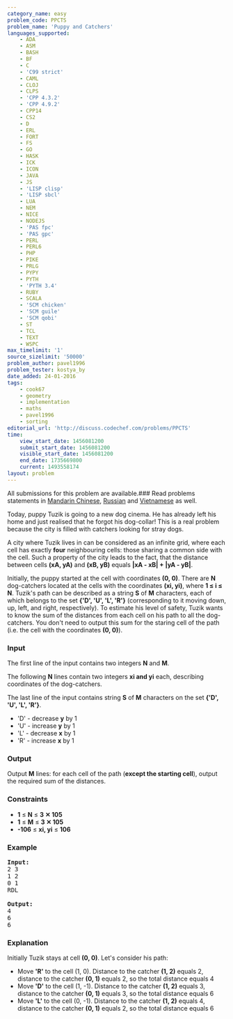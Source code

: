 ```yaml
---
category_name: easy
problem_code: PPCTS
problem_name: 'Puppy and Catchers'
languages_supported:
    - ADA
    - ASM
    - BASH
    - BF
    - C
    - 'C99 strict'
    - CAML
    - CLOJ
    - CLPS
    - 'CPP 4.3.2'
    - 'CPP 4.9.2'
    - CPP14
    - CS2
    - D
    - ERL
    - FORT
    - FS
    - GO
    - HASK
    - ICK
    - ICON
    - JAVA
    - JS
    - 'LISP clisp'
    - 'LISP sbcl'
    - LUA
    - NEM
    - NICE
    - NODEJS
    - 'PAS fpc'
    - 'PAS gpc'
    - PERL
    - PERL6
    - PHP
    - PIKE
    - PRLG
    - PYPY
    - PYTH
    - 'PYTH 3.4'
    - RUBY
    - SCALA
    - 'SCM chicken'
    - 'SCM guile'
    - 'SCM qobi'
    - ST
    - TCL
    - TEXT
    - WSPC
max_timelimit: '1'
source_sizelimit: '50000'
problem_author: pavel1996
problem_tester: kostya_by
date_added: 24-01-2016
tags:
    - cook67
    - geometry
    - implementation
    - maths
    - pavel1996
    - sorting
editorial_url: 'http://discuss.codechef.com/problems/PPCTS'
time:
    view_start_date: 1456081200
    submit_start_date: 1456081200
    visible_start_date: 1456081200
    end_date: 1735669800
    current: 1493558174
layout: problem
---
```

All submissions for this problem are available.###  Read problems statements in [Mandarin Chinese](http://www.codechef.com/download/translated/COOK67/mandarin/PPCTS.pdf), [Russian](http://www.codechef.com/download/translated/COOK67/russian/PPCTS.pdf) and [Vietnamese](http://www.codechef.com/download/translated/COOK67/vietnamese/PPCTS.pdf) as well.

Today, puppy Tuzik is going to a new dog cinema. He has already left his home and just realised that he forgot his dog-collar! This is a real problem because the city is filled with catchers looking for stray dogs.

A city where Tuzik lives in can be considered as an infinite grid, where each cell has exactly **four** neighbouring cells: those sharing a common side with the cell. Such a property of the city leads to the fact, that the distance between cells **(xA, yA)** and **(xB, yB)** equals **|xA - xB| + |yA - yB|**.

Initially, the puppy started at the cell with coordinates **(0, 0)**. There are **N** dog-catchers located at the cells with the coordinates **(xi, yi)**, where **1 ≤ i ≤ N**. Tuzik's path can be described as a string **S** of **M** characters, each of which belongs to the set **{'D', 'U', 'L', 'R'}** (corresponding to it moving down, up, left, and right, respectively). To estimate his level of safety, Tuzik wants to know the sum of the distances from each cell on his path to all the dog-catchers. You don't need to output this sum for the staring cell of the path (i.e. the cell with the coordinates **(0, 0)**).

### Input

The first line of the input contains two integers **N** and **M**.

The following **N** lines contain two integers **xi and yi** each, describing coordinates of the dog-catchers.

The last line of the input contains string **S** of **M** characters on the set **{'D', 'U', 'L', 'R'}**.

- 'D' - decrease **y** by 1
- 'U' - increase **y** by 1
- 'L' - decrease **x** by 1
- 'R' - increase **x** by 1

### Output

Output **M** lines: for each cell of the path (**except the starting cell**), output the required sum of the distances.

### Constraints

- **1** ≤ **N** ≤ **3 ✕ 105**
- **1** ≤ **M** ≤ **3 ✕ 105**
- **-106** ≤ **xi, yi** ≤ **106**

### Example

<pre><b>Input:</b>
2 3
1 2
0 1
RDL

<b>Output:</b>
4
6
6
</pre>
### Explanation

Initially Tuzik stays at cell **(0, 0)**. Let's consider his path:

- Move **'R'** to the cell (1, 0). Distance to the catcher **(1, 2)** equals 2, distance to the catcher **(0, 1)** equals 2, so the total distance equals 4
- Move **'D'** to the cell (1, -1). Distance to the catcher **(1, 2)** equals 3, distance to the catcher **(0, 1)** equals 3, so the total distance equals 6
- Move **'L'** to the cell (0, -1). Distance to the catcher **(1, 2)** equals 4, distance to the catcher **(0, 1)** equals 2, so the total distance equals 6
